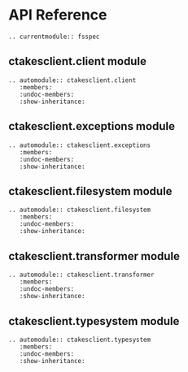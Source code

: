 # API Reference

```{eval-rst}
.. currentmodule:: fsspec
```

## ctakesclient.client module

```{eval-rst}
.. automodule:: ctakesclient.client
   :members:
   :undoc-members:
   :show-inheritance:
```

## ctakesclient.exceptions module

```{eval-rst}
.. automodule:: ctakesclient.exceptions
   :members:
   :undoc-members:
   :show-inheritance:
```

## ctakesclient.filesystem module

```{eval-rst}
.. automodule:: ctakesclient.filesystem
   :members:
   :undoc-members:
   :show-inheritance:
```

## ctakesclient.transformer module

```{eval-rst}
.. automodule:: ctakesclient.transformer
   :members:
   :undoc-members:
   :show-inheritance:
```

## ctakesclient.typesystem module

```{eval-rst}
.. automodule:: ctakesclient.typesystem
   :members:
   :undoc-members:
   :show-inheritance:
```
